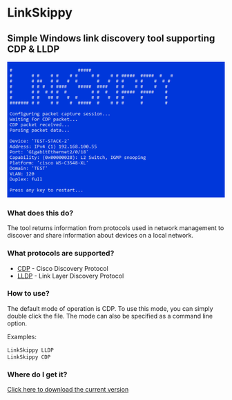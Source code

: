 # LinkSkippy
## Simple Windows link discovery tool supporting CDP & LLDP

![Screenshot of LinkSkippy terminal output](LinkSkippy.png?raw=true)

### What does this do?
The tool returns information from protocols used in network management to discover and share information about devices on a local network.

### What protocols are supported?
+   [CDP] - Cisco Discovery Protocol
+   [LLDP] - Link Layer Discovery Protocol

### How to use?
The default mode of operation is CDP. To use this mode, you can simply double click the file. The mode can also be specified as a command line option.

Examples:
```
LinkSkippy LLDP
LinkSkippy CDP
```

### Where do I get it?

[Click here to download the current version](https://github.com/andkrau/LinkSkippy/archive/refs/heads/main.zip)

[CDP]:http://en.wikipedia.org/wiki/Cisco_Discovery_Protocol
[LLDP]:http://en.wikipedia.org/wiki/Link_Layer_Discovery_Protocol